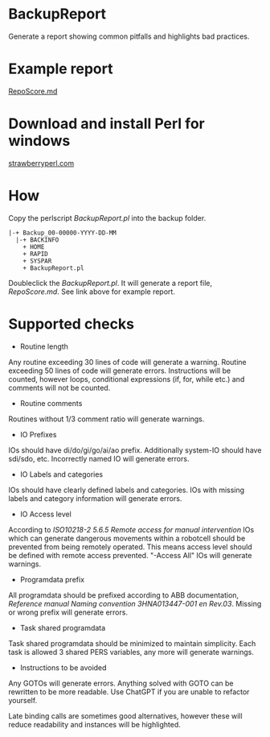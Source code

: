 # BackupReport

Generate a report showing common pitfalls and highlights bad practices.


# Example report

[RepoScore.md](https://github.com/RobotSigmund/BackupReport/blob/d60a30e0c6a41e87f91fb9ed6fbccbc332c85455/RepoScore.md)


# Download and install Perl for windows

[strawberryperl.com](https://strawberryperl.com/)


# How

Copy the perlscript *BackupReport.pl* into the backup folder.

```
|-+ Backup_00-00000-YYYY-DD-MM  
  |-+ BACKINFO  
    + HOME  
    + RAPID  
    + SYSPAR  
    + BackupReport.pl  
```

Doubleclick the *BackupReport.pl*. It will generate a report file, *RepoScore.md*. See link above for example report.


# Supported checks

* Routine length

Any routine exceeding 30 lines of code will generate a warning. Routine exceeding 50 lines of code will generate errors. Instructions will be counted, however loops, conditional expressions (if, for, while etc.) and comments will not be counted.

* Routine comments

Routines without 1/3 comment ratio will generate warnings.

* IO Prefixes

IOs should have di/do/gi/go/ai/ao prefix. Additionally system-IO should have sdi/sdo, etc. Incorrectly named IO will generate errors.

* IO Labels and categories

IOs should have clearly defined labels and categories. IOs with missing labels and category information will generate errors.

* IO Access level

According to *ISO10218-2 5.6.5 Remote access for manual intervention* IOs which can generate dangerous movements within a robotcell should be prevented from being remotely operated. This means access level should be defined with remote access prevented. "-Access All" IOs will generate warnings.

* Programdata prefix

All programdata should be prefixed according to ABB documentation, *Reference manual Naming convention 3HNA013447-001 en Rev.03*. Missing or wrong prefix will generate errors.

* Task shared programdata

Task shared programdata should be minimized to maintain simplicity. Each task is allowed 3 shared PERS variables, any more will generate warnings.

* Instructions to be avoided

Any GOTOs will generate errors. Anything solved with GOTO can be rewritten to be more readable. Use ChatGPT if you are unable to refactor yourself.

Late binding calls are sometimes good alternatives, however these will reduce readability and instances will be highlighted.

  
  





